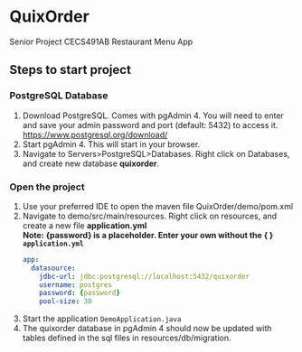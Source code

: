 # QuixOrder
Senior Project CECS491AB Restaurant Menu App

## Steps to start project
### PostgreSQL Database
1. Download PostgreSQL. Comes with pgAdmin 4. You will need to enter and save your admin password and port (default: 5432) to access it. <br/> 
    https://www.postgresql.org/download/
2. Start pgAdmin 4. This will start in your browser.
3. Navigate to Servers>PostgreSQL>Databases. Right click on Databases, and create new database **quixorder**.

### Open the project
1. Use your preferred IDE to open the maven file QuixOrder/demo/pom.xml
2. Navigate to demo/src/main/resources. Right click on resources, and create a new file **application.yml** <br/>
    **Note: {password} is a placeholder. Enter your own without the { }** <br/>
    **`application.yml`**
    ```yaml
    app:
      datasource:
        jdbc-url: jdbc:postgresql://localhost:5432/quixorder
        username: postgres
        password: {password}
        pool-size: 30
    ```
3. Start the application `DemoApplication.java`
4. The quixorder database in pgAdmin 4 should now be updated with tables defined in the sql files in resources/db/migration.
